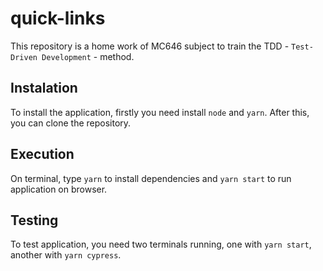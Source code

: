 # quick-links

This repository is a home work of MC646 subject to train the TDD - `Test-Driven Development` - method.

## Instalation

To install the application, firstly you need install `node` and `yarn`. After this, you can clone the repository. 

## Execution

On terminal, type `yarn` to install dependencies and `yarn start` to run application on browser. 

## Testing

To test application, you need two terminals running, one with `yarn start`, another with `yarn cypress`. 
